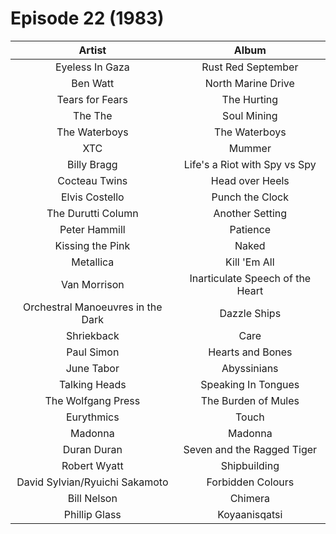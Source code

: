 # Episode 22 (1983)

| Artist | Album |
| :---: | :---: |
| Eyeless In Gaza | Rust Red September |
| Ben Watt | North Marine Drive |
| Tears for Fears | The Hurting |
| The The | Soul Mining |
| The Waterboys | The Waterboys |
| XTC | Mummer |
| Billy Bragg | Life's a Riot with Spy vs Spy |
| Cocteau Twins | Head over Heels |
| Elvis Costello | Punch the Clock |
| The Durutti Column | Another Setting |
| Peter Hammill | Patience |
| Kissing the Pink | Naked  |
| Metallica | Kill 'Em All |
| Van Morrison | Inarticulate Speech of the Heart |
| Orchestral Manoeuvres in the Dark | Dazzle Ships |
| Shriekback | Care |
| Paul Simon | Hearts and Bones |
| June Tabor | Abyssinians |
| Talking Heads | Speaking In Tongues |
| The Wolfgang Press | The Burden of Mules |
| Eurythmics | Touch |
| Madonna | Madonna |
| Duran Duran | Seven and the Ragged Tiger |
| Robert Wyatt | Shipbuilding |
| David Sylvian/Ryuichi Sakamoto | Forbidden Colours |
| Bill Nelson | Chimera |
| Phillip Glass | Koyaanisqatsi |